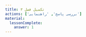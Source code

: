 ```yaml
---
title: تکمیل فصل ۳
actions: ['بررسی پاسخ', 'راهنمایی']
material:
  lessonComplete:
    answer: 1
---
```

